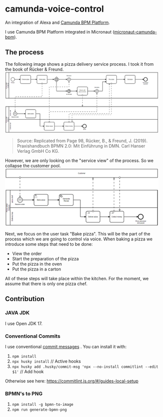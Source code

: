 # camunda-voice-control

An integration of Alexa and [Camunda BPM Platform](https://github.com/camunda/camunda-bpm-platform).

I use Camunda BPM Platform integrated in
Micronaut ([micronaut-camunda-bpm](https://github.com/camunda-community-hub/micronaut-camunda-bpm)).

## The process

The following image shows a pizza delivery service process. I took it from the book of Rücker &
Freund.
![The pizza service process](BPMN/PNG/full_process_overview_pizza_service.png "The pizza service process")
> Source: Replicated from Page 98, Rücker, B., & Freund, J. (2019). Praxishandbuch BPMN 2.0: Mit Einführung in DMN. Carl Hanser Verlag GmbH Co KG.

However, we are only looking on the "service view" of the process. So we collapse the customer pool.
![The service view](BPMN/PNG/pizza_service_customer_closed.png "The service view")

Next, we focus on the user task "Bake pizza". This will be the part of the process which we are
going to control via voice. When baking a pizza we introduce some steps that need to be done:

- View the order
- Start the preparation of the pizza
- Put the pizza in the oven
- Put the pizza in a carton

All of these steps will take place within the kitchen. For the moment, we assume that there is only
one pizza chef.

## Contribution

### JAVA JDK

I use Open JDK 17.

### Conventional Commits

I use
conventional [commit messages](https://github.com/conventional-changelog/commitlint/tree/master/%40commitlint/config-conventional)
. You can install it with:

1. `npm install`
2. `npx husky install` // Active hooks
3. `npx husky add .husky/commit-msg 'npx --no-install commitlint --edit $1'` // Add hook

Otherwise see here: https://commitlint.js.org/#/guides-local-setup

### BPMN's to PNG

1. `npm install -g bpmn-to-image`
2. `npm run generate-bpmn-png`
